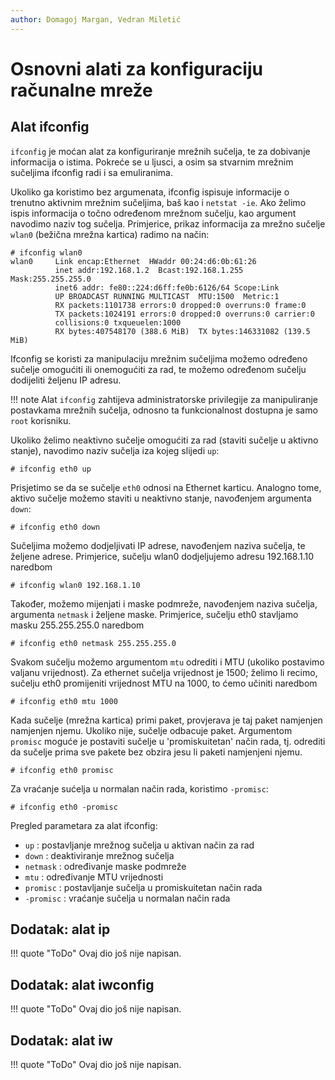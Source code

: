 ```yaml
---
author: Domagoj Margan, Vedran Miletić
---
```


# Osnovni alati za konfiguraciju računalne mreže

## Alat ifconfig

`ifconfig` je moćan alat za konfiguriranje mrežnih sučelja, te za dobivanje informacija o istima. Pokreće se u ljusci, a osim sa stvarnim mrežnim sučeljima ifconfig radi i sa emuliranima.

Ukoliko ga koristimo bez argumenata, ifconfig ispisuje informacije o trenutno aktivnim mrežnim sučeljima, baš kao i `netstat -ie`. Ako želimo ispis informacija o točno određenom mrežnom sučelju, kao argument navodimo naziv tog sučelja. Primjerice, prikaz informacija za mrežno sučelje `wlan0` (bežična mrežna kartica) radimo na način:

``` shell
# ifconfig wlan0
wlan0     Link encap:Ethernet  HWaddr 00:24:d6:0b:61:26
          inet addr:192.168.1.2  Bcast:192.168.1.255  Mask:255.255.255.0
          inet6 addr: fe80::224:d6ff:fe0b:6126/64 Scope:Link
          UP BROADCAST RUNNING MULTICAST  MTU:1500  Metric:1
          RX packets:1101738 errors:0 dropped:0 overruns:0 frame:0
          TX packets:1024191 errors:0 dropped:0 overruns:0 carrier:0
          collisions:0 txqueuelen:1000
          RX bytes:407548170 (388.6 MiB)  TX bytes:146331082 (139.5 MiB)
```

Ifconfig se koristi za manipulaciju mrežnim sučeljima možemo određeno sučelje omogućiti ili onemogućiti za rad, te možemo određenom sučelju dodijeliti željenu IP adresu.

!!! note
    Alat `ifconfig` zahtijeva administratorske privilegije za manipuliranje postavkama mrežnih sučelja, odnosno ta funkcionalnost dostupna je samo `root` korisniku.

Ukoliko želimo neaktivno sučelje omogućiti za rad (staviti sučelje u aktivno stanje), navodimo naziv sučelja iza kojeg slijedi `up`:

``` shell
# ifconfig eth0 up
```

Prisjetimo se da se sučelje `eth0` odnosi na Ethernet karticu. Analogno tome, aktivo sučelje možemo staviti u neaktivno stanje, navođenjem argumenta `down`:

``` shell
# ifconfig eth0 down
```

Sučeljima možemo dodjeljivati IP adrese, navođenjem naziva sučelja, te željene adrese. Primjerice, sučelju wlan0 dodjeljujemo adresu 192.168.1.10 naredbom

``` shell
# ifconfig wlan0 192.168.1.10
```

Također, možemo mijenjati i maske podmreže, navođenjem naziva sučelja, argumenta `netmask` i željene maske. Primjerice, sučelju eth0 stavljamo masku 255.255.255.0 naredbom

``` shell
# ifconfig eth0 netmask 255.255.255.0
```

Svakom sučelju možemo argumentom `mtu` odrediti i MTU (ukoliko postavimo valjanu vrijednost). Za ethernet sučelja vrijednost je 1500; želimo li recimo, sučelju eth0 promijeniti vrijednost MTU na 1000, to ćemo učiniti naredbom

``` shell
# ifconfig eth0 mtu 1000
```

Kada sučelje (mrežna kartica) primi paket, provjerava je taj paket namjenjen namjenjen njemu. Ukoliko nije, sučelje odbacuje paket. Argumentom `promisc` moguće je postaviti sučelje u 'promiskuitetan' način rada, tj. odrediti da sučelje prima sve pakete bez obzira jesu li paketi namjenjeni njemu.

``` shell
# ifconfig eth0 promisc
```

Za vraćanje sućelja u normalan način rada, koristimo `-promisc`:

``` shell
# ifconfig eth0 -promisc
```

Pregled parametara za alat ifconfig:

- `up` : postavljanje mrežnog sučelja u aktivan način za rad
- `down` : deaktiviranje mrežnog sučelja
- `netmask` : određivanje maske podmreže
- `mtu` : određivanje MTU vrijednosti
- `promisc` : postavljanje sučelja u promiskuitetan način rada
- `-promisc` : vraćanje sučelja u normalan način rada

## Dodatak: alat ip

!!! quote "ToDo"
    Ovaj dio još nije napisan.

## Dodatak: alat iwconfig

!!! quote "ToDo"
    Ovaj dio još nije napisan.

## Dodatak: alat iw

!!! quote "ToDo"
    Ovaj dio još nije napisan.
